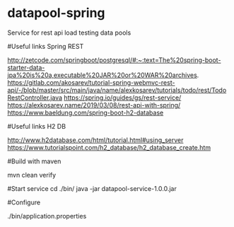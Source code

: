 # datapool-spring
Service for rest api load testing data pools

#Useful links Spring REST

http://zetcode.com/springboot/postgresql/#:~:text=The%20spring-boot-starter-data-jpa%20is%20a,executable%20JAR%20or%20WAR%20archives.
https://gitlab.com/akosarev/tutorial-spring-webmvc-rest-api/-/blob/master/src/main/java/name/alexkosarev/tutorials/todo/rest/TodoRestController.java
https://spring.io/guides/gs/rest-service/
https://alexkosarev.name/2019/03/08/rest-api-with-spring/
https://www.baeldung.com/spring-boot-h2-database

#Useful links H2 DB

http://www.h2database.com/html/tutorial.html#using_server
https://www.tutorialspoint.com/h2_database/h2_database_create.htm

#Build with maven

mvn clean verify

#Start service
cd ./bin/
java -jar datapool-service-1.0.0.jar

#Configure

./bin/application.properties